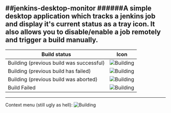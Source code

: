 ##jenkins-desktop-monitor
######A simple desktop application which tracks a jenkins job and display it's current status as a tray icon. It also allows you to disable/enable a job remotely and trigger a build manually.
---

| Build status  | Icon  |
| ------------- |:-----:|
| Building (previous build was successful)     | ![Building](http://bandola.github.com/jenkins-desktop-monitor/img/building-green.png) |
| Building (previous build has failed)     | ![Building](http://bandola.github.com/jenkins-desktop-monitor/img/building-red.png) |
| Building (previous build was aborted)     | ![Building](http://bandola.github.com/jenkins-desktop-monitor/img/building-gray.png) |
| Build Failed | ![Building](http://bandola.github.com/jenkins-desktop-monitor/img/build-failed.png) |

---
Context menu (still ugly as hell):
![Building](http://bandola.github.com/jenkins-desktop-monitor/img/contex-menu.png)
